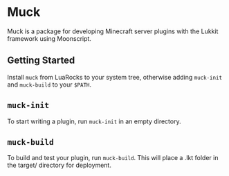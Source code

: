 # Muck
Muck is a package for developing Minecraft server plugins with the Lukkit framework using Moonscript.

## Getting Started
Install `muck` from LuaRocks to your system tree, otherwise adding `muck-init` and `muck-build` to your `$PATH`.

## `muck-init`
To start writing a plugin, run `muck-init` in an empty directory.

## `muck-build`
To build and test your plugin, run `muck-build`. This will place a .lkt folder in the target/ directory for deployment.